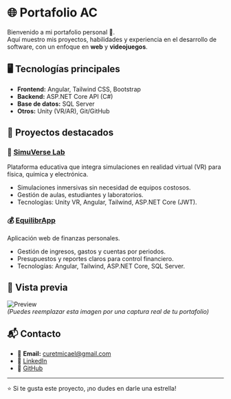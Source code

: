 # 🌐 Portafolio AC  

Bienvenido a mi portafolio personal 🚀.  
Aquí muestro mis proyectos, habilidades y experiencia en el desarrollo de software, con un enfoque en **web** y **videojuegos**.  

## 🖥️ Tecnologías principales  
- **Frontend:** Angular, Tailwind CSS, Bootstrap  
- **Backend:** ASP.NET Core API (C#)  
- **Base de datos:** SQL Server  
- **Otros:** Unity (VR/AR), Git/GitHub  

## 📂 Proyectos destacados  

### 🔬 [SimuVerse Lab](https://github.com/Adhoper/SimuVerseLab-FRONT)  
Plataforma educativa que integra simulaciones en realidad virtual (VR) para física, química y electrónica.  
- Simulaciones inmersivas sin necesidad de equipos costosos.  
- Gestión de aulas, estudiantes y laboratorios.  
- Tecnologías: Unity VR, Angular, Tailwind, ASP.NET Core (JWT).  

### 💰 [EquilibrApp](https://github.com/Adhoper)  
Aplicación web de finanzas personales.  
- Gestión de ingresos, gastos y cuentas por periodos.  
- Presupuestos y reportes claros para control financiero.  
- Tecnologías: Angular, Tailwind, ASP.NET Core, SQL Server.  

## 📸 Vista previa  
![Preview](./images/preview.png)  
*(Puedes reemplazar esta imagen por una captura real de tu portafolio)*  

## 📬 Contacto  
- 📧 **Email:** curetmicael@gmail.com  
- 💼 [LinkedIn](http://www.linkedin.com/in/adrian-curet-ortiz)  
- 🐙 [GitHub](https://github.com/Adhoper)  

---

⭐ Si te gusta este proyecto, ¡no dudes en darle una estrella!  

